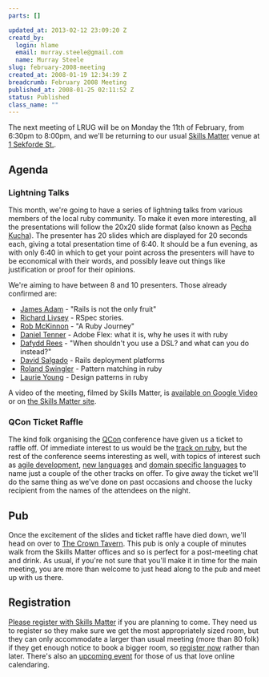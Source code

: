 ```yaml
--- 
parts: []

updated_at: 2013-02-12 23:09:20 Z
creatd_by: 
  login: hlame
  email: murray.steele@gmail.com
  name: Murray Steele
slug: february-2008-meeting
created_at: 2008-01-19 12:34:39 Z
breadcrumb: February 2008 Meeting
published_at: 2008-01-25 02:11:52 Z
status: Published
class_name: ""
---
```


The next meeting of LRUG will be on Monday the 11th of February, from 6:30pm to 8:00pm, and we'll be returning to our usual [Skills Matter](http://www.skillsmatter.com/) venue at [1 Sekforde St.](http://maps.google.co.uk/maps?f=q&hl=en&q=EC1R+0BE&layer=&ie=UTF8&z=16&om=1&iwloc=addr).

Agenda
------

### Lightning Talks

This month, we're going to have a series of lightning talks from various members of the local ruby community.  To make it even more interesting, all the presentations will follow the 20x20 slide format (also known as [Pecha Kucha](http://en.wikipedia.org/wiki/Pecha_Kucha)).  The presenter has 20 slides which are displayed for 20 seconds each, giving a total presentation time of 6:40.  It should be a fun evening, as with only 6:40 in which to get your point across the presenters will have to be economical with their words, and possibly leave out things like justification or proof for their opinions.

We're aiming to have between 8 and 10 presenters.  Those already confirmed are:

* [James Adam](http://interblah.net/) - "Rails is not the only fruit"
* [Richard Livsey](http://livsey.org/) - RSpec stories.
* [Rob McKinnon](http://blog.theyworkforyou.co.nz/) - "A Ruby Journey"
* [Daniel Tenner](http://www.inter-sections.net/) - Adobe Flex: what it is, why he uses it with ruby
* [Dafydd Rees](http://www.dafydd.net/) - "When shouldn't you use a DSL? and what can you do instead?"
* [David Salgado](http://roninonrails.blogspot.com/) - Rails deployment platforms
* [Roland Swingler](http://del.icio.us/knaveofdiamonds/) - Pattern matching in ruby
* [Laurie Young](http://wildfalcon.com/) - Design patterns in ruby

A video of the meeting, filmed by Skills Matter, is [available on Google Video](http://video.google.com/videoplay?docid=2462251012093607863) or on [the Skills Matter site](http://skillsmatter.com/podcast/ajax-ria/lightning-talks-various-topics).

### QCon Ticket Raffle

The kind folk organising the [QCon](http://qcon.infoq.com/london/conference/) conference have given us a ticket to raffle off.  Of immediate interest to us would be the [track on ruby](http://qcon.infoq.com/london/conference/), but the rest of the conference seems interesting as well, with topics of interest such as [agile development](http://qcon.infoq.com/london/tracks/show_track.jsp?trackOID=99), [new languages](http://qcon.infoq.com/london/tracks/show_track.jsp?trackOID=86) and [domain specific languages](http://qcon.infoq.com/london/tracks/show_track.jsp?trackOID=83) to name just a couple of the other tracks on offer.  To give away the ticket we'll do the same thing as we've done on past occasions and choose the lucky recipient from the names of the attendees on the night.

## Pub

Once the excitement of the slides and ticket raffle have died down, we'll head on over to [The Crown Tavern](http://fancyapint.com/pubs/pub199.html).  This pub is only a couple of minutes walk from the Skills Matter offices and so is perfect for a post-meeting chat and drink.  As usual, if you're not sure that you'll make it in time for the main meeting, you are more than welcome to just head along to the pub and meet up with us there.

Registration
------------

[Please register with Skills Matter](http://www.skillsmatter.com/lrug) if you are planning to come.  They need us to register so they make sure we get the most appropriately sized room, but they can only accommodate a larger than usual meeting (more than 80 folk) if they get enough notice to book a bigger room, so [register now](http://www.skillsmatter.com/lrug) rather than later.  There's also an [upcoming event](http://upcoming.yahoo.com/event/415440/) for those of us that love online calendaring.
